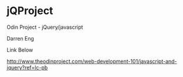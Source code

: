 # jQProject
Odin Project - jQuery/javascript

Darren Eng

Link Below

http://www.theodinproject.com/web-development-101/javascript-and-jquery?ref=lc-pb
